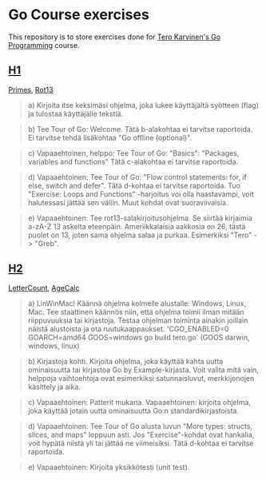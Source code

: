 # Go Course exercises
This repository is to store exercises done for [Tero Karvinen's Go Programming](http://terokarvinen.com/2020/go-programming-course-2020-w22/#laksyt) course.

## [H1](H1/)

[Primes](H1/Primes/program.go), [Rot13](H1/Rot13/program.go)

>a) Kirjoita itse keksimäsi ohjelma, joka lukee käyttäjältä syötteen (flag) ja tulostaa käyttäjälle tekstiä.

>b) Tee Tour of Go: Welcome. Tätä b-alakohtaa ei tarvitse raportoida. Ei tarvitse tehdä lisäkohtaa "Go offline (optional)".

>c) Vapaaehtoinen, helppo: Tee Tour of Go: "Basics": "Packages, variables and functions" Tätä c-alakohtaa ei tarvitse raportoida.

>d) Vapaaehtoinen: Tee Tour of Go: "Flow control statements: for, if else, switch and defer". Tätä d-kohtaa ei tarvitse raportoida. Tuo "Exercise: Loops and Functions" -harjoitus voi olla haastavampi, voit halutessasi jättää sen väliin. Muut kohdat ovat suoraviivaisia.

>e) Vapaaehtoinen: Tee rot13-salakirjoitusohjelma. Se siirtää kirjaimia a-zA-Z 13 askelta eteenpäin. Ameriikkalaisia aakkosia on 26, tästä puolet on 13, joten sama ohjelma salaa ja purkaa. Esimerkiksi "Tero" -> "Greb".

## [H2](H2/)

[LetterCount](H2/LetterCount/program.go), [AgeCalc](H2/AgeCalc/program.go)

>a) LinWinMac! Käännä ohjelma kolmelle alustalle: Windows, Linux, Mac. Tee staattinen käännös niin, että ohjelma toimii ilman mitään riippuvuuksia tai kirjastoja. Testaa ohjelman toiminta ainakin joillain näistä alustoista ja ota ruutukaappaukset. 'CGO_ENABLED=0 GOARCH=amd64 GOOS=windows go build tero.go' (GOOS darwin, windows, linux)

>b) Kirjastoja kohti. Kirjoita ohjelma, joka käyttää kahta uutta ominaisuutta tai kirjastoa Go by Example-kirjasta. Voit valita mitä vain, helppoja vaihtoehtoja ovat esimerkiksi satunnaisluvut, merkkijonojen käsittely ja aika.

>c) Vapaaehtoinen: Patterit mukana. Vapaaehtoinen: kirjoita ohjelma, joka käyttää jotain uutta ominaisuutta Go:n standardikirjastoista.

>d) Vapaaehtoinen: Tee Tour of Go alusta luvun "More types: structs, slices, and maps" loppuun asti. Jos "Exercise"-kohdat ovat hankalia, voit hypätä niistä yli tai jättää ne viimeisiksi. Tätä d-kohtaa ei tarvitse raportoida.

>e) Vapaaehtoinen: Kirjoita yksikkötesti (unit test).
